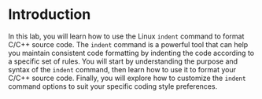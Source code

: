 # Introduction

In this lab, you will learn how to use the Linux `indent` command to format C/C++ source code. The `indent` command is a powerful tool that can help you maintain consistent code formatting by indenting the code according to a specific set of rules. You will start by understanding the purpose and syntax of the `indent` command, then learn how to use it to format your C/C++ source code. Finally, you will explore how to customize the `indent` command options to suit your specific coding style preferences.

